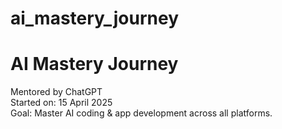 # ai_mastery_journey

# AI Mastery Journey
Mentored by ChatGPT  
Started on: 15 April 2025  
Goal: Master AI coding & app development across all platforms.
